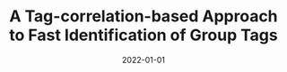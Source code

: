---
title: "A Tag-correlation-based Approach to Fast Identification of Group Tags"
authors:
- Xin Xie
- Xiulong Liu
- Heng Qi
- Song Guo
- Keqiu Li

date: "2022-01-01"
doi: "10.1109/TMC.2021.3052572"

# Publication type.
# 1 = Conference paper; 2 = Journal article;
# 3 = Preprint Paper; 4 = Report; 5 = Book; 6 = Book section;
# 7 = Thesis; 8 = Patent
publication_types: ["2"]

# Publication name and optional abbreviated publication name.
publication: IEEE Transactions on Mobile Computing (TMC) (CCF-A)
#publication_short: ""

url_pdf: https://ieeexplore.ieee.org/document/9328282
# url_code: ''
# url_dataset: ''
# url_poster: ''
# url_project: ''
# url_slides: ''
# url_video: ''

---